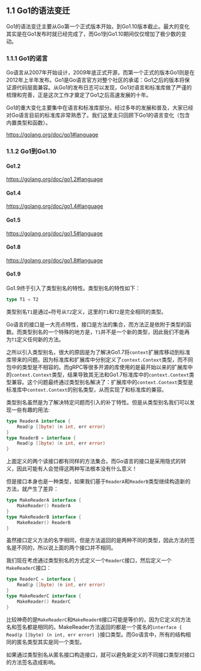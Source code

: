 ## 1.1 Go1的语法变迁

Go1的语法变迁主要从Go第一个正式版本开始，到Go1.10版本截止。最大的变化其实是在Go1发布时就已经完成了，而Go1到Go1.10期间仅仅增加了极少数的变动。

### 1.1.1 Go1的诺言

Go语言从2007年开始设计，2009年底正式开源，而第一个正式的版本Go1则是在2012年上半年发布。Go1是Go语言官方对整个社区的承诺：Go1之后的版本将保证源代码层面兼容。从Go1的发布日志可以发现，Go1对语言和标准库做了严谨的梳理和完善，正是这次工作才奠定了Go1之后高速发展的十年。

Go1的重大变化主要集中在语言和标准库部分。经过多年的发展和普及，大家已经对Go语言目前的标准库非常熟悉了。我们这里主只回顾下Go1的语言变化（包含内置类型和函数）。

https://golang.org/doc/go1#language


### 1.1.2 Go1到Go1.10

#### Go1.2

https://golang.org/doc/go1.2#language

#### Go1.4

https://golang.org/doc/go1.4#language


#### Go1.5

https://golang.org/doc/go1.5#language


#### Go1.8

https://golang.org/doc/go1.8#language

#### Go1.9

Go1.9终于引入了类型别名的特性。类型别名的特性如下：

```go
type T1 = T2
```

类型别名`T1`是通过`=`符号从`T2`定义，这里的`T1`和`T2`是完全相同的类型。

Go语言的接口是一大亮点特性，接口是方法的集合，而方法正是依附于类型的函数。而类型别名的一个特殊的地方是，`T1`并不是一个新的类型，因此我们不能再为`T1`定义任何新的方法。

之所以引入类型别名，很大的原因是为了解决Go1.7将`context`扩展库移动到标准库带来的问题。因为标准库和扩展库中分别定义了`context.Context`类型，而不同包中的类型是不相容的。而gRPC等很多开源的库使用的是最开始以来的扩展库中的`context.Context`类型，结果导致其无法和Go1.7标准库中的`context.Context`类型兼容。这个问题最终通过类型别名解决了：扩展库中的`context.Context`类型是标准库中`context.Context`的别名类型，从而实现了和标准库的兼容。

类型别名虽然是为了解决特定问题而引入的补丁特性。但是从类型别名我们可以发现一些有趣的用法:

```go
type ReaderA interface {
	Read(p []byte) (n int, err error)
}
type ReaderB = interface {
	Read(p []byte) (n int, err error)
}
```

上面定义的两个读接口都有同样的方法集合。而Go语言的接口是采用隐式的转义，因此可能有人会觉得这两种写法根本没有什么意义！

但是接口本身也是一种类型，如果我们基于`ReaderA`和`ReaderB`类型继续构造新的方法，就产生了差异：

```go
type MakeReaderA interface {
	MakeReader() ReaderA
}
type MakeReaderB interface {
	MakeReader() ReaderB
}
```

虽然接口定义方法的名字相同，但是方法返回的是两种不同的类型，因此方法的签名是不同的，所以说上面的两个接口并不相同。

我们现在考虑通过类型别名的方式定义一个`ReaderC`接口，然后定义一个`MakeReaderC`接口：

```go
type ReaderC = interface {
	Read(p []byte) (n int, err error)
}
type MakeReaderC interface {
	MakeReader() ReaderC
}
```

比较神奇的是`MakeReaderC`和`MakeReaderB`接口可能是等价的，因为它定义的方法名和签名都是相同的。MakeReader方法返回的都是一个匿名的`interface { Read(p []byte) (n int, err error) }`接口类型。而Go语言中，所有的结构相同的匿名类型其实是同一个类型。

如果通过类型别名从匿名接口构造接口，就可以避免新定义的不同接口类型对接口的方法签名造成影响。

